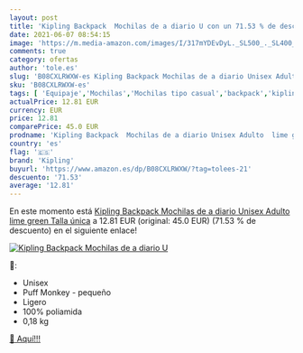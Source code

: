 ```yaml
---
layout: post
title: 'Kipling Backpack  Mochilas de a diario U con un 71.53 % de descuento'
date: 2021-06-07 08:54:15
image: 'https://m.media-amazon.com/images/I/317mYDEvDyL._SL500_._SL400_.jpg'
comments: true
category: ofertas
author: 'tole.es'
slug: 'B08CXLRWXW-es Kipling Backpack Mochilas de a diario Unisex Adulto lime...'
sku: 'B08CXLRWXW-es'
tags: [ 'Equipaje','Mochilas','Mochilas tipo casual','backpack','kipling', ]
actualPrice: 12.81 EUR
currency: EUR
price: 12.81
comparePrice: 45.0 EUR
prodname: 'Kipling Backpack  Mochilas de a diario Unisex Adulto  lime green  Talla única'
country: 'es'
flag: '🇪🇸'
brand: 'Kipling'
buyurl: 'https://www.amazon.es/dp/B08CXLRWXW/?tag=tolees-21'
descuento: '71.53'
average: '12.81'
---
```


En este momento está [Kipling Backpack  Mochilas de a diario Unisex Adulto  lime green  Talla única](https://www.amazon.es/dp/B08CXLRWXW/?tag=tolees-21) a 12.81 EUR (original: 45.0 EUR) (71.53 %  de descuento) en el siguiente enlace!

[![Kipling Backpack  Mochilas de a diario U](https://m.media-amazon.com/images/I/317mYDEvDyL._SL500_._SL400_.jpg)](https://www.amazon.es/dp/B08CXLRWXW/?tag=tolees-21)

🔎:

- Unisex
- Puff Monkey - pequeño
- Ligero
- 100% poliamida
- 0,18 kg

[🛒 Aquí!!!](https://www.amazon.es/dp/B08CXLRWXW/?tag=tolees-21)
